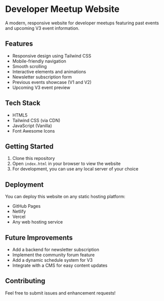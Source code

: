 # Developer Meetup Website

A modern, responsive website for developer meetups featuring past events and upcoming V3 event information.

## Features

- Responsive design using Tailwind CSS
- Mobile-friendly navigation
- Smooth scrolling
- Interactive elements and animations
- Newsletter subscription form
- Previous events showcase (V1 and V2)
- Upcoming V3 event preview

## Tech Stack

- HTML5
- Tailwind CSS (via CDN)
- JavaScript (Vanilla)
- Font Awesome Icons

## Getting Started

1. Clone this repository
2. Open `index.html` in your browser to view the website
3. For development, you can use any local server of your choice

## Deployment

You can deploy this website on any static hosting platform:

- GitHub Pages
- Netlify
- Vercel
- Any web hosting service

## Future Improvements

- Add a backend for newsletter subscription
- Implement the community forum feature
- Add a dynamic schedule system for V3
- Integrate with a CMS for easy content updates

## Contributing

Feel free to submit issues and enhancement requests!
